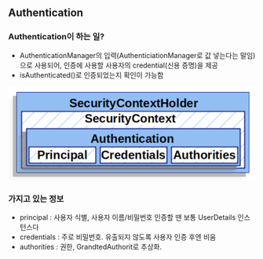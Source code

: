 ## Authentication

### Authentication이 하는 일?

- AuthenticationManager의 입력(AuthenticiationManager로 값 넣는다는 말임)으로 사용되어, 인증에 사용할 사용자의 credential(신용 증명)을 제공
- isAuthenticated()로 인증되었는지 확인이 가능함

![securityContextHolder모델](img/SecurityContextHolder.png)

### 가지고 있는 정보

- principal : 사용자 식별, 사용자 이름/비밀번호 인증할 땐 보통 UserDetails 인스턴스다
- credentials : 주로 비밀번호. 유출되지 않도록 사용자 인증 후엔 비움
- authorities : 권한, GrandtedAuthorit로 추상화.

